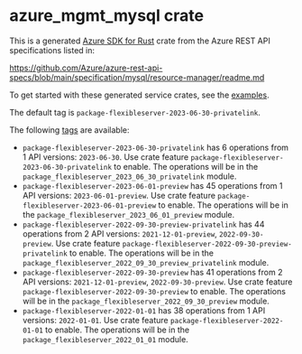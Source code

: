 # azure_mgmt_mysql crate

This is a generated [Azure SDK for Rust](https://github.com/Azure/azure-sdk-for-rust) crate from the Azure REST API specifications listed in:

https://github.com/Azure/azure-rest-api-specs/blob/main/specification/mysql/resource-manager/readme.md

To get started with these generated service crates, see the [examples](https://github.com/Azure/azure-sdk-for-rust/blob/main/services/README.md#examples).

The default tag is `package-flexibleserver-2023-06-30-privatelink`.

The following [tags](https://github.com/Azure/azure-sdk-for-rust/blob/main/services/tags.md) are available:

- `package-flexibleserver-2023-06-30-privatelink` has 6 operations from 1 API versions: `2023-06-30`. Use crate feature `package-flexibleserver-2023-06-30-privatelink` to enable. The operations will be in the `package_flexibleserver_2023_06_30_privatelink` module.
- `package-flexibleserver-2023-06-01-preview` has 45 operations from 1 API versions: `2023-06-01-preview`. Use crate feature `package-flexibleserver-2023-06-01-preview` to enable. The operations will be in the `package_flexibleserver_2023_06_01_preview` module.
- `package-flexibleserver-2022-09-30-preview-privatelink` has 44 operations from 2 API versions: `2021-12-01-preview`, `2022-09-30-preview`. Use crate feature `package-flexibleserver-2022-09-30-preview-privatelink` to enable. The operations will be in the `package_flexibleserver_2022_09_30_preview_privatelink` module.
- `package-flexibleserver-2022-09-30-preview` has 41 operations from 2 API versions: `2021-12-01-preview`, `2022-09-30-preview`. Use crate feature `package-flexibleserver-2022-09-30-preview` to enable. The operations will be in the `package_flexibleserver_2022_09_30_preview` module.
- `package-flexibleserver-2022-01-01` has 38 operations from 1 API versions: `2022-01-01`. Use crate feature `package-flexibleserver-2022-01-01` to enable. The operations will be in the `package_flexibleserver_2022_01_01` module.